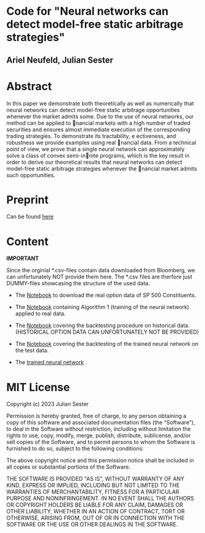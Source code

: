 # Code for "Neural networks can detect model-free static arbitrage strategies"

## Ariel Neufeld, Julian Sester

# Abstract

In this paper we demonstrate both theoretically as well as numerically that neural
networks can detect model-free static arbitrage opportunities whenever the market admits some.
Due to the use of neural networks, our method can be applied to nancial markets with a high
number of traded securities and ensures almost immediate execution of the corresponding trading
strategies. To demonstrate its tractability, e
ectiveness, and robustness we provide examples using
real nancial data. From a technical point of view, we prove that a single neural network can
approximately solve a class of convex semi-innite programs, which is the key result in order to
derive our theoretical results that neural networks can detect model-free static arbitrage strategies
whenever the nancial market admits such opportunities.

# Preprint

Can be found [here](https://arxiv.org/abs/2306.16422)

# Content

**IMPORTANT**

Since the orginial *.csv-files contain data downloaded from Bloomberg, we can unfortunately NOT provide them here.
The *.csv files are therfore just DUMMY-files showcasing the structure of the used data.

- The [Notebook](https://github.com/juliansester/Deep-Arbitrage/blob/main/Download_Real_Data.ipynb) to download the real option data of SP 500 Constituents.
- The [Notebook](https://github.com/juliansester/Deep-Arbitrage/blob/main/Real_Data.ipynb) containing Algorithm 1 (training of the neural network) applied to real data.
- The [Notebook](https://github.com/juliansester/Deep-Arbitrage/blob/main/Testing_Historical_Data.ipynb) covering the backtesting procedure on historical data. (HISTORICAL OPTION DATA CAN UNFORTUNATELY NOT BE PROVIDED)
- The [Notebook](https://github.com/juliansester/Deep-Arbitrage/blob/main/Testing_Real_Data.ipynb) covering the backtesting of the trained neural network on the test data.


- The  [trained neural network](https://github.com/juliansester/Deep-Arbitrage/blob/main/model_strat_real.h5) .

# MIT License

Copyright (c) 2023 Julian Sester

Permission is hereby granted, free of charge, to any person obtaining a copy of this software and associated documentation files (the "Software"), to deal in the Software without restriction, including without limitation the rights to use, copy, modify, merge, publish, distribute, sublicense, and/or sell copies of the Software, and to permit persons to whom the Software is furnished to do so, subject to the following conditions:

The above copyright notice and this permission notice shall be included in all copies or substantial portions of the Software.

THE SOFTWARE IS PROVIDED "AS IS", WITHOUT WARRANTY OF ANY KIND, EXPRESS OR IMPLIED, INCLUDING BUT NOT LIMITED TO THE WARRANTIES OF MERCHANTABILITY, FITNESS FOR A PARTICULAR PURPOSE AND NONINFRINGEMENT. IN NO EVENT SHALL THE AUTHORS OR COPYRIGHT HOLDERS BE LIABLE FOR ANY CLAIM, DAMAGES OR OTHER LIABILITY, WHETHER IN AN ACTION OF CONTRACT, TORT OR OTHERWISE, ARISING FROM, OUT OF OR IN CONNECTION WITH THE SOFTWARE OR THE USE OR OTHER DEALINGS IN THE SOFTWARE.
